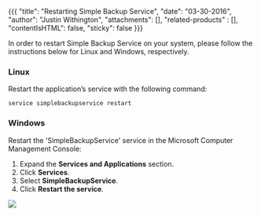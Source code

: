 {{{
  "title": "Restarting Simple Backup Service",
  "date": "03-30-2016",
  "author":  "Justin Withington",
  "attachments": [],
  "related-products" : [],
  "contentIsHTML": false,
  "sticky": false
}}}

In order to restart Simple Backup Service on your system, please follow the instructions below for Linux and Windows, respectively.

### Linux
Restart the application’s service with the following command:

``service simplebackupservice restart``

### Windows
Restart the 'SimpleBackupService' service in the Microsoft Computer Management Console:

1. Expand the **Services and Applications** section.
2. Click **Services**.
3. Select **SimpleBackupService**.
4. Click **Restart the service**.

![](../images/backup/restarting-sbs/Windows_Computer_Management_Console.png)
